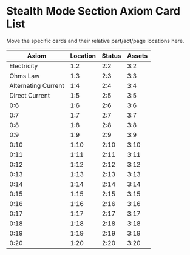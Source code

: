 # Stealth Mode Section Axiom Card List

Move the specific cards and their relative part/act/page locations here. 

| Axiom | Location| Status | Assets |
| -- | -- | -- | -- |
| Electricity | 1:2 | 2:2 | 3:2 |
| Ohms Law | 1:3 | 2:3 | 3:3 |
| Alternating Current | 1:4 | 2:4 | 3:4 |
| Direct Current | 1:5 | 2:5 | 3:5 |
| 0:6 | 1:6 | 2:6 | 3:6 |
| 0:7 | 1:7 | 2:7 | 3:7 |
| 0:8 | 1:8 | 2:8 | 3:8 |
| 0:9 | 1:9 | 2:9 | 3:9 |
| 0:10 | 1:10 | 2:10 | 3:10 |
| 0:11 | 1:11 | 2:11 | 3:11 |
| 0:12 | 1:12 | 2:12 | 3:12 |
| 0:13 | 1:13 | 2:13 | 3:13 |
| 0:14 | 1:14 | 2:14 | 3:14 |
| 0:15 | 1:15 | 2:15 | 3:15 |
| 0:16 | 1:16 | 2:16 | 3:16 |
| 0:17 | 1:17 | 2:17 | 3:17 |
| 0:18 | 1:18 | 2:18 | 3:18 |
| 0:19 | 1:19 | 2:19 | 3:19 |
| 0:20 | 1:20 | 2:20 | 3:20 |



